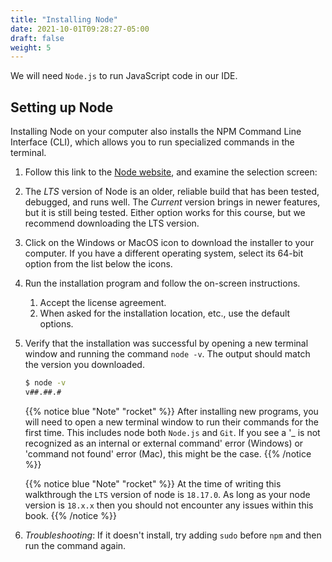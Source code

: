 ```yaml
---
title: "Installing Node"
date: 2021-10-01T09:28:27-05:00
draft: false
weight: 5
---
```


We will need `Node.js` to run JavaScript code in our IDE.

## Setting up Node
<!-- TODO: Link to terminal chapter -->
Installing Node on your computer also installs the NPM Command Line Interface (CLI), which allows you to run specialized commands in the terminal.

1. Follow this link to the [Node website](https://nodejs.org/en/download/), and examine the selection screen:

1. The *LTS* version of Node is an older, reliable build that has been tested, debugged, and runs well. The *Current* version brings in newer features, but it is still being tested. Either option works for this course, but we recommend downloading the LTS version.

1. Click on the Windows or MacOS icon to download the installer to your computer. If you have a different operating system, select its 64-bit option from the list below the icons.

1. Run the installation program and follow the on-screen instructions.
   1. Accept the license agreement.
   1. When asked for the installation location, etc., use the default options.

1. Verify that the installation was successful by opening a new terminal window and running the command `node -v`. The output should match the version you downloaded.

   ```bash
   $ node -v
   v##.##.#
   ```
   {{% notice blue "Note" "rocket" %}} 
   After installing new programs, you will need to open a new terminal window to run their commands for the first time. This includes node both `Node.js` and `Git`. If you see a '_ is not recognized as an internal or external command' error (Windows) or 'command not found' error (Mac), this might be the case.
   {{% /notice %}}

   {{% notice blue "Note" "rocket" %}} 
   At the time of writing this walkthrough the `LTS` version of node is `18.17.0`. As long as your node version is `18.x.x` then you should not encounter any issues within this book.
   {{% /notice %}}


1. _Troubleshooting_: If it doesn't install, try adding `sudo` before `npm` and then run the command again.